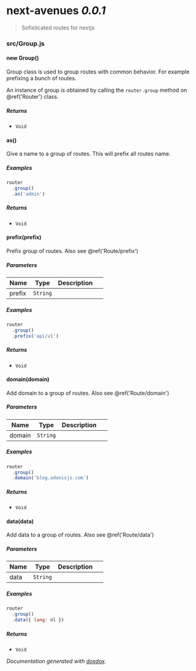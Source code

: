 # next-avenues *0.0.1*

> Sofisticated routes for nextjs


### src/Group.js


#### new Group() 

Group class is used to group routes with
common behavior. For example prefixing a bunch
of routes.

An instance of group is obtained by calling the
`router.group` method on @ref('Router')
class.






##### Returns


- `Void`



#### as() 

Give a name to a group of routes.
This will prefix all routes name.






##### Examples

```javascript
router
  .group()
  .as('admin')
```


##### Returns


- `Void`



#### prefix(prefix) 

Prefix group of routes.
Also see @ref('Route/prefix')




##### Parameters

| Name | Type | Description |  |
| ---- | ---- | ----------- | -------- |
| prefix | `String`  |  | &nbsp; |




##### Examples

```javascript
router
  .group()
  .prefix('api/v1')
```


##### Returns


- `Void`



#### domain(domain) 

Add domain to a group of routes.
Also see @ref('Route/domain')




##### Parameters

| Name | Type | Description |  |
| ---- | ---- | ----------- | -------- |
| domain | `String`  |  | &nbsp; |




##### Examples

```javascript
router
  .group()
  .domain('blog.adonisjs.com')
```


##### Returns


- `Void`



#### data(data) 

Add data to a group of routes.
Also see @ref('Route/data')




##### Parameters

| Name | Type | Description |  |
| ---- | ---- | ----------- | -------- |
| data | `String`  |  | &nbsp; |




##### Examples

```javascript
router
  .group()
  .data({ lang: nl })
```


##### Returns


- `Void`




*Documentation generated with [doxdox](https://github.com/neogeek/doxdox).*

